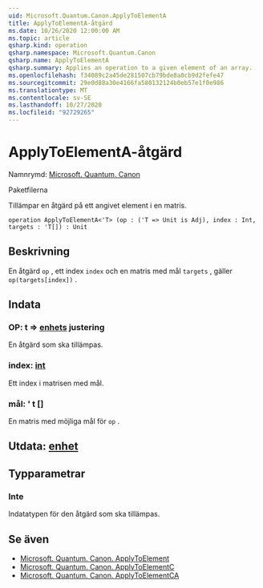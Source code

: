 ```yaml
---
uid: Microsoft.Quantum.Canon.ApplyToElementA
title: ApplyToElementA-åtgärd
ms.date: 10/26/2020 12:00:00 AM
ms.topic: article
qsharp.kind: operation
qsharp.namespace: Microsoft.Quantum.Canon
qsharp.name: ApplyToElementA
qsharp.summary: Applies an operation to a given element of an array.
ms.openlocfilehash: f34089c2a45de281507cb79bde8a8cb9d2fefe47
ms.sourcegitcommit: 29e0d88a30e4166fa580132124b0eb57e1f0e986
ms.translationtype: MT
ms.contentlocale: sv-SE
ms.lasthandoff: 10/27/2020
ms.locfileid: "92729265"
---
```

# <a name="applytoelementa-operation"></a>ApplyToElementA-åtgärd

Namnrymd: [Microsoft. Quantum. Canon](xref:Microsoft.Quantum.Canon)

Paketfilerna [](https://nuget.org/packages/)


Tillämpar en åtgärd på ett angivet element i en matris.

```qsharp
operation ApplyToElementA<'T> (op : ('T => Unit is Adj), index : Int, targets : 'T[]) : Unit
```


## <a name="description"></a>Beskrivning

En åtgärd `op` , ett index `index` och en matris med mål `targets` , gäller `op(targets[index])` .

## <a name="input"></a>Indata

### <a name="op--t--unit-adj"></a>OP: t => [enhets](xref:microsoft.quantum.lang-ref.unit) justering

En åtgärd som ska tillämpas.


### <a name="index--int"></a>index: [int](xref:microsoft.quantum.lang-ref.int)

Ett index i matrisen med mål.


### <a name="targets--t"></a>mål: ' t []

En matris med möjliga mål för `op` .



## <a name="output--unit"></a>Utdata: [enhet](xref:microsoft.quantum.lang-ref.unit)



## <a name="type-parameters"></a>Typparametrar

### <a name="t"></a>Inte

Indatatypen för den åtgärd som ska tillämpas.

## <a name="see-also"></a>Se även

- [Microsoft. Quantum. Canon. ApplyToElement](xref:Microsoft.Quantum.Canon.ApplyToElement)
- [Microsoft. Quantum. Canon. ApplyToElementC](xref:Microsoft.Quantum.Canon.ApplyToElementC)
- [Microsoft. Quantum. Canon. ApplyToElementCA](xref:Microsoft.Quantum.Canon.ApplyToElementCA)